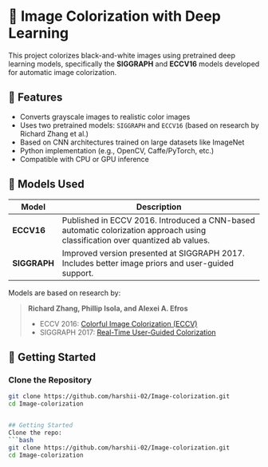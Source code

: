 
# 🎨 Image Colorization with Deep Learning

This project colorizes black-and-white images using pretrained deep learning models, specifically the **SIGGRAPH** and **ECCV16** models developed for automatic image colorization.

## 📌 Features

- Converts grayscale images to realistic color images
- Uses two pretrained models: `SIGGRAPH` and `ECCV16` (based on research by Richard Zhang et al.)
- Based on CNN architectures trained on large datasets like ImageNet
- Python implementation (e.g., OpenCV, Caffe/PyTorch, etc.)
- Compatible with CPU or GPU inference

## 🧠 Models Used

| Model     | Description |
|-----------|-------------|
| **ECCV16** | Published in ECCV 2016. Introduced a CNN-based automatic colorization approach using classification over quantized ab values. |
| **SIGGRAPH** | Improved version presented at SIGGRAPH 2017. Includes better image priors and user-guided support. |

Models are based on research by:
> **Richard Zhang, Phillip Isola, and Alexei A. Efros**  
> - ECCV 2016: [Colorful Image Colorization (ECCV)](https://arxiv.org/abs/1603.08511)  
> - SIGGRAPH 2017: [Real-Time User-Guided Colorization](https://arxiv.org/abs/1705.02999)

## 🚀 Getting Started

### Clone the Repository

```bash
git clone https://github.com/harshii-02/Image-colorization.git
cd Image-colorization


## Getting Started
Clone the repo:
```bash
git clone https://github.com/harshii-02/Image-colorization.git
cd Image-colorization
  
